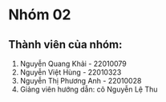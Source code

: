 # Nhóm 02

## Thành viên của nhóm:

1. Nguyễn Quang Khải - 22010079
2. Nguyễn Việt Hùng - 22010323
3. Nguyễn Thị Phương Anh - 22010028
4. Giảng viên hướng dẫn: cô Nguyễn Lệ Thu